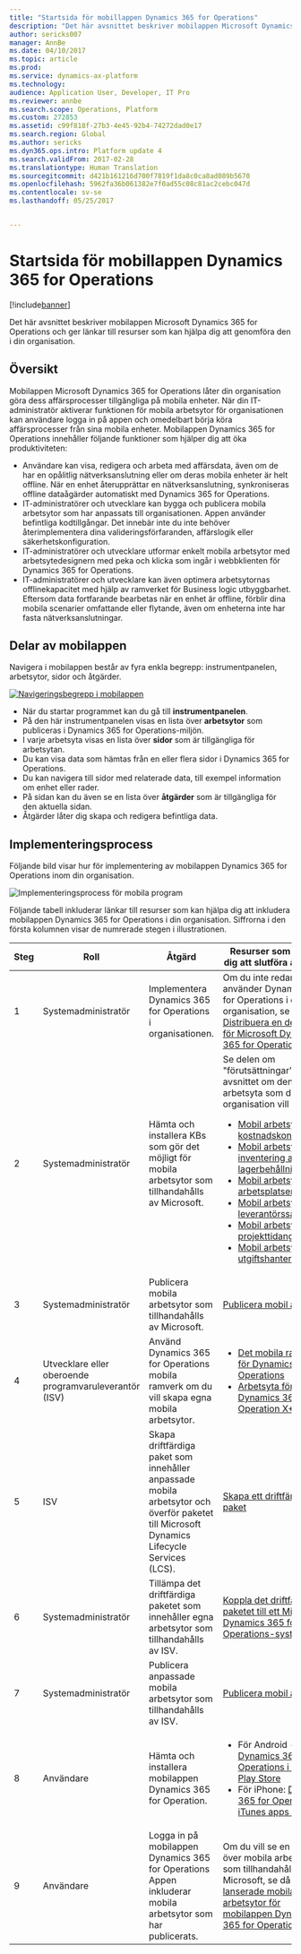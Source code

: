 ```yaml
---
title: "Startsida för mobillappen Dynamics 365 for Operations"
description: "Det här avsnittet beskriver mobilappen Microsoft Dynamics 365 for Operations och ger länkar till resurser som kan hjälpa dig att genomföra den i din organisation."
author: sericks007
manager: AnnBe
ms.date: 04/10/2017
ms.topic: article
ms.prod: 
ms.service: dynamics-ax-platform
ms.technology: 
audience: Application User, Developer, IT Pro
ms.reviewer: annbe
ms.search.scope: Operations, Platform
ms.custom: 272853
ms.assetid: c99f818f-27b3-4e45-92b4-74272dad0e17
ms.search.region: Global
ms.author: sericks
ms.dyn365.ops.intro: Platform update 4
ms.search.validFrom: 2017-02-28
ms.translationtype: Human Translation
ms.sourcegitcommit: d421b161216d700f7819f1da8c0ca8ad089b5670
ms.openlocfilehash: 5962fa36b061382e7f0ad55c08c81ac2cebc047d
ms.contentlocale: sv-se
ms.lasthandoff: 05/25/2017


---
```


# <a name="dynamics-365-for-operations-mobile-app-home-page"></a>Startsida för mobillappen Dynamics 365 for Operations

[!include[banner](../includes/banner.md)]


Det här avsnittet beskriver mobilappen Microsoft Dynamics 365 for Operations och ger länkar till resurser som kan hjälpa dig att genomföra den i din organisation.

<a name="overview"></a>Översikt
--------

Mobilappen Microsoft Dynamics 365 for Operations låter din organisation göra dess affärsprocesser tillgängliga på mobila enheter. När din IT-administratör aktiverar funktionen för mobila arbetsytor för organisationen kan användare logga in på appen och omedelbart börja köra affärsprocesser från sina mobila enheter. Mobilappen Dynamics 365 for Operations innehåller följande funktioner som hjälper dig att öka produktiviteten:

-   Användare kan visa, redigera och arbeta med affärsdata, även om de har en opålitlig nätverksanslutning eller om deras mobila enheter är helt offline. När en enhet återupprättar en nätverksanslutning, synkroniseras offline dataågärder automatiskt med Dynamics 365 for Operations.
-   IT-administratörer och utvecklare kan bygga och publicera mobila arbetsytor som har anpassats till organisationen. Appen använder befintliga kodtillgångar. Det innebär inte du inte behöver återimplementera dina valideringsförfaranden, affärslogik eller säkerhetskonfiguration.
-   IT-administratörer och utvecklare utformar enkelt mobila arbetsytor med arbetsytedesignern med peka och klicka som ingår i webbklienten för Dynamics 365 for Operations.
-   IT-administratörer och utvecklare kan även optimera arbetsytornas offlinekapacitet med hjälp av ramverket för Business logic utbyggbarhet. Eftersom data fortfarande bearbetas när en enhet är offline, förblir dina mobila scenarier omfattande eller flytande, även om enheterna inte har fasta nätverksanslutningar.

## <a name="elements-of-the-mobile-app"></a>Delar av mobilappen
Navigera i mobilappen består av fyra enkla begrepp: instrumentpanelen, arbetsytor, sidor och åtgärder. 

[![Navigeringsbegrepp i mobilappen](./media/mobilephoneapp1-1024x536.png)](./media/mobilephoneapp1.png)

-   När du startar programmet kan du gå till **instrumentpanelen**.
-   På den här instrumentpanelen visas en lista över **arbetsytor** som publiceras i Dynamics 365 for Operations-miljön.
-   I varje arbetsyta visas en lista över **sidor** som är tillgängliga för arbetsytan.
-   Du kan visa data som hämtas från en eller flera sidor i Dynamics 365 for Operations.
-   Du kan navigera till sidor med relaterade data, till exempel information om enhet eller rader.
-   På sidan kan du även se en lista över **åtgärder** som är tillgängliga för den aktuella sidan.
-   Åtgärder låter dig skapa och redigera befintliga data.

## <a name="implementation-process"></a>Implementeringsprocess
Följande bild visar hur för implementering av mobilappen Dynamics 365 for Operations inom din organisation. 

![Implementeringsprocess för mobila program](./media/mobile-implementation-process_4.png)

Följande tabell inkluderar länkar till resurser som kan hjälpa dig att inkludera mobilappen Dynamics 365 for Operations i din organisation. Siffrorna i den första kolumnen visar de numrerade stegen i illustrationen.

<table>
<colgroup>
<col width="25%" />
<col width="25%" />
<col width="25%" />
<col width="25%" />
</colgroup>
<thead>
<tr class="header">
<th>Steg</th>
<th>Roll</th>
<th>Åtgärd</th>
<th>Resurser som hjälper dig att slutföra åtgärden</th>
</tr>
</thead>
<tbody>
<tr class="odd">
<td>1</td>
<td>Systemadministratör</td>
<td>Implementera Dynamics 365 for Operations i organisationen.</td>
<td>Om du inte redan använder Dynamics 365 for Operations i din organisation, se <a href="../deployment/deploy-demo-environment.md">Distribuera en demomiljö för Microsoft Dynamics 365 for Operations</a>.</td>
</tr>
<tr class="even">
<td>2</td>
<td>Systemadministratör</td>
<td>Hämta och installera KBs som gör det möjligt för mobila arbetsytor som tillhandahålls av Microsoft.</td>
<td>Se delen om &quot;förutsättningar&quot; i avsnittet om den mobila arbetsyta som din organisation vill använda:
<ul>
<li><a href="/dynamics365/operations/financials/cost-accounting/cost-controlling-mobile-workspace">Mobil arbetsyta för kostnadskontroll</a></li>
<li><a href="/dynamics365/operations/supply-chain/inventory/inventory-on-hand-mobile-workspace">Mobil arbetsyta för inventering av lagerbehållning</a></li>
<li><a href="/dynamics365/operations/supply-chain/sales-marketing/sales-orders-mobile-workspace">Mobil arbetsyta för arbetsplatser</a></li>
<li><a href="/dynamics365/operations/supply-chain/procurement/vendor-collaboration-mobile-workspace">Mobil arbetsyta för leverantörssamarbete</a></li>
<li><a href="/dynamics365/operations/financials/project-management/project-time-entry-mobile-workspace">Mobil arbetsyta för projekttidangivelse</a></li>
<li><a href="/dynamics365/operations/financials/expense-management/expense-management-mobile-workspace">Mobil arbetsyta för utgiftshantering</a></li>
</ul></td>
</tr>
<tr class="odd">
<td>3</td>
<td>Systemadministratör</td>
<td>Publicera mobila arbetsytor som tillhandahålls av Microsoft.</td>
<td><a href="publish-mobile-workspace.md">Publicera mobil arbetsyta</a>
</td>
</tr>
<tr class="even">
<td>4</td>
<td>Utvecklare eller oberoende programvaruleverantör (ISV)</td>
<td>Använd Dynamics 365 for Operations mobila ramverk om du vill skapa egna mobila arbetsytor.</td>
<td><ul>
<li><a href="mobile-platform.md">Det mobila ramverket för Dynamics 365 for Operations</a></li>
<li><a href="http://ax.help.dynamics.com/en/wiki/operations-mobile-workspace-x-apis/">Arbetsyta för Dynamics 365 for Operation X++ API:er</a></li>
</ul></td>
</tr>
<tr class="odd">
<td>5</td>
<td>ISV</td>
<td>Skapa driftfärdiga paket som innehåller anpassade mobila arbetsytor och överför paketet till Microsoft Dynamics Lifecycle Services (LCS).</td>
<td><a href="../deployment/create-apply-deployable-package.md">Skapa ett driftfärdigt paket</a></td>
</tr>
<tr class="even">
<td>6</td>
<td>Systemadministratör</td>
<td>Tillämpa det driftfärdiga paketet som innehåller egna arbetsytor som tillhandahålls av ISV.</td>
<td><a href="../deployment/apply-deployable-package-system.md">Koppla det driftfärdiga paketet till ett Microsoft Dynamics 365 for Operations-system</a></td>
</tr>
<tr class="odd">
<td>7</td>
<td>Systemadministratör</td>
<td>Publicera anpassade mobila arbetsytor som tillhandahålls av ISV.</td>
<td><a href="publish-mobile-workspace.md">Publicera mobil arbetsyta</a></td>
</tr>
<tr class="even">
<td>8</td>
<td>Användare</td>
<td>Hämta och installera mobilappen Dynamics 365 for Operation.</td>
<td><ul>
<li>För Android - <a href="https://play.google.com/store/apps/details?id=com.microsoft.dynamics365.operations.mobile">Dynamics 365 for Operations i Google Play Store</a></li>
<li>För iPhone: <a href="https://itunes.apple.com/us/app/dynamics-365-for-operations/id1180836730?mt=8">Dynamics 365 for Operations iTunes apps store</a></li>
</ul></td>
</tr>
<tr class="odd">
<td>9</td>
<td>Användare</td>
<td>Logga in på mobilappen Dynamics 365 for Operations Appen inkluderar mobila arbetsytor som har publicerats.</td>
<td>Om du vill se en lista över mobila arbetsytor som tillhandahålls av Microsoft, se då <a href="mobile-workspaces-released.md">nyligen lanserade mobila arbetsytor för mobilappen Dynamics 365 for Operations</a>
</td>
</tr>
</tbody>
</table>







